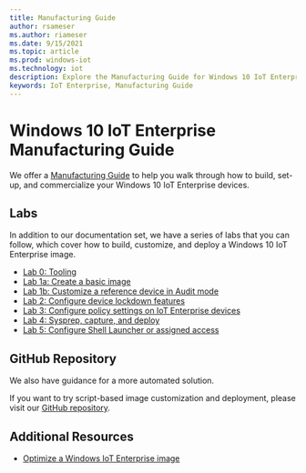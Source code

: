 ```yaml
---
title: Manufacturing Guide
author: rsameser
ms.author: riameser
ms.date: 9/15/2021
ms.topic: article
ms.prod: windows-iot
ms.technology: iot
description: Explore the Manufacturing Guide for Windows 10 IoT Enterprise.
keywords: IoT Enterprise, Manufacturing Guide
---
```


# Windows 10 IoT Enterprise Manufacturing Guide
We offer a [Manufacturing Guide](/windows-hardware/manufacture/desktop/iot-ent-overview) to help you walk through how to build, set-up, and commercialize your Windows 10 IoT Enterprise devices.

## Labs
In addition to our documentation set, we have a series of labs that you can follow, which cover how to build, customize, and deploy a Windows 10 IoT Enterprise image.

* [Lab 0: Tooling](/windows-hardware/manufacture/desktop/iot-ent-get-the-tools-you-need)
* [Lab 1a: Create a basic image](/windows-hardware/manufacture/desktop/iot-ent-create-a-basic-image)
* [Lab 1b: Customize a reference device in Audit mode](/windows-hardware/manufacture/desktop/iot-ent-customize-the-reference-device-in-audit-mode)
* [Lab 2: Configure device lockdown features](/windows-hardware/manufacture/desktop/iot-ent-configure-policy-settings)
* [Lab 3: Configure policy settings on IoT Enterprise devices](/windows-hardware/manufacture/desktop/iot-ent-configure-policy-settings)
* [Lab 4: Sysprep, capture, and deploy](/windows-hardware/manufacture/desktop/iot-ent-sysprep-capture-deploy)
* [Lab 5: Configure Shell Launcher or assigned access](/windows-hardware/manufacture/desktop/iot-ent-shell-launcher-app-launcher)


## GitHub Repository
We also have guidance for a more automated solution.

If you want to try script-based image customization and deployment, please visit our [GitHub repository](https://github.com/ms-iot/windows-iotent-deploy).

## Additional Resources
* [Optimize a Windows IoT Enterprise image](/windows-hardware/manufacture/desktop/iot-ent-optimize-images)
